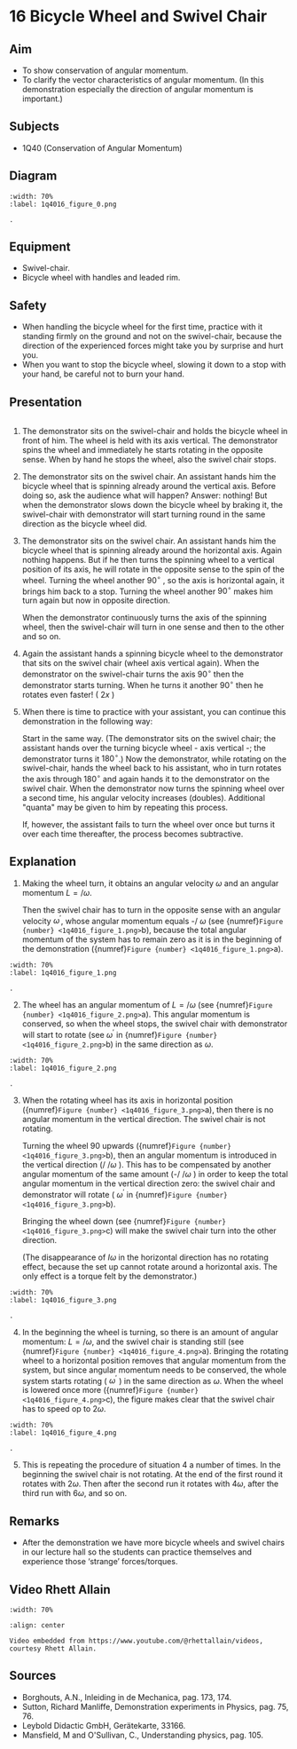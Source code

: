 

# 16 Bicycle Wheel and Swivel Chair 
    
  
## Aim   
 
 *  To show conservation of angular momentum. 
 *  To clarify the vector characteristics of angular momentum. (In this demonstration especially the direction of angular momentum is important.)
   
  
## Subjects   
* 1Q40 (Conservation of Angular Momentum)   

## Diagram
    
```{figure} figures/figure_0.png  
:width: 70%  
:label: 1q4016_figure_0.png  

. 
```
    
  
## Equipment   
 *  Swivel-chair. 
 *  Bicycle wheel with handles and leaded rim.   
  
## Safety   
 
 *  When handling the bicycle wheel for the first time, practice with it standing firmly on the ground and not on the swivel-chair, because the direction of the experienced forces might take you by surprise and hurt you. 
 *  When you want to stop the bicycle wheel, slowing it down to a stop with your hand, be careful not to burn your hand.
      
  
## Presentation

```{iframe} https://www.youtube.com/embed/enrU1xcXB8o?si=FoEwhBydM4p1t-oD
```

1. The demonstrator sits on the swivel-chair and holds the bicycle wheel in front of him. The wheel is held with its axis vertical. The demonstrator spins the wheel and immediately he starts rotating in the opposite sense. When by hand he stops the wheel, also the swivel chair stops.
2. The demonstrator sits on the swivel chair. An assistant hands him the bicycle wheel that is spinning already around the vertical axis. Before doing so, ask the audience what will happen? Answer: nothing! But when the demonstrator slows down the bicycle wheel by braking it, the swivel-chair with demonstrator will start turning round in the same direction as the bicycle wheel did.
3. The demonstrator sits on the swivel chair. An assistant hands him the bicycle wheel that is spinning already around the horizontal axis. Again nothing happens. But if he then turns the spinning wheel to a vertical position of its axis, he will rotate in the opposite sense to the spin of the wheel. Turning the wheel another $90^\circ$ , so the axis is horizontal again, it brings him back to a stop. Turning the wheel another $90^\circ$ makes him turn again but now in opposite direction.

    When the demonstrator continuously turns the axis of the spinning wheel, then the swivel-chair will turn in one sense and then to the other and so on.

4. Again the assistant hands a spinning bicycle wheel to the demonstrator that sits on the swivel chair (wheel axis vertical again). When the demonstrator on the swivel-chair turns the axis $90^\circ$ then the demonstrator starts turning. When he turns it another $90^\circ$ then he rotates even faster! ( $2 x$ )
5. When there is time to practice with your assistant, you can continue this demonstration in the following way:

    Start in the same way. (The demonstrator sits on the swivel chair; the assistant hands over the turning bicycle wheel - axis vertical -; the demonstrator turns it $180^\circ$.) Now the demonstrator, while rotating on the swivel-chair, hands the wheel back to his assistant, who in turn rotates the axis through $180^\circ$ and again hands it to the demonstrator on the swivel chair. When the demonstrator now turns the spinning wheel over a second time, his angular velocity increases (doubles). Additional "quanta" may be given to him by repeating this process.

    If, however, the assistant fails to turn the wheel over once but turns it over each time thereafter, the process becomes subtractive.     
  
## Explanation   
1. Making the wheel turn, it obtains an angular velocity $\omega$ and an angular momentum $L=/ \omega$.

    Then the swivel chair has to turn in the opposite sense with an angular velocity $\omega^{'}$, whose angular momentum equals -/ $\omega$ (see {numref}`Figure {number} <1q4016_figure_1.png>`b), because the total angular momentum of the system has to remain zero as it is in the beginning of the demonstration ({numref}`Figure {number} <1q4016_figure_1.png>`a).
```{figure} figures/figure_1.png  
:width: 70%  
:label: 1q4016_figure_1.png  

. 
```


2. The wheel has an angular momentum of $L=/ \omega$ (see {numref}`Figure {number} <1q4016_figure_2.png>`a). This angular momentum is conserved, so when the wheel stops, the swivel chair with demonstrator will start to rotate (see $\omega^{'}$ in {numref}`Figure {number} <1q4016_figure_2.png>`b) in the same direction as $\omega$.
```{figure} figures/figure_2.png  
:width: 70%  
:label: 1q4016_figure_2.png  

. 
```
3. When the rotating wheel has its axis in horizontal position ({numref}`Figure {number} <1q4016_figure_3.png>`a), then there is no angular momentum in the vertical direction. The swivel chair is not rotating.

    Turning the wheel 90 upwards ({numref}`Figure {number} <1q4016_figure_3.png>`b), then an angular momentum is introduced in the vertical direction (/ $/ \omega$ ). This has to be compensated by another angular momentum of the same amount (-/ $/ \omega$ ) in order to keep the total angular momentum in the vertical direction zero: the swivel chair and demonstrator will rotate ( $\omega^{'}$ in {numref}`Figure {number} <1q4016_figure_3.png>`b).

    Bringing the wheel down (see {numref}`Figure {number} <1q4016_figure_3.png>`c) will make the swivel chair turn into the other direction.

    (The disappearance of $I \omega$ in the horizontal direction has no rotating effect, because the set up cannot rotate around a horizontal axis. The only effect is a torque felt by the demonstrator.)

```{figure} figures/figure_3.png  
:width: 70%  
:label: 1q4016_figure_3.png  

. 
```
4. In the beginning the wheel is turning, so there is an amount of angular momentum: $L=/ \omega$, and the swivel chair is standing still (see {numref}`Figure {number} <1q4016_figure_4.png>`a). Bringing the rotating wheel to a horizontal position removes that angular momentum from the system, but since angular momentum needs to be conserved, the whole system starts rotating ( $\omega^{'}$ ) in the same direction as $\omega$. When the wheel is lowered once more ({numref}`Figure {number} <1q4016_figure_4.png>`c), the figure makes clear that the swivel chair has to speed op to $2 \omega$.  
```{figure} figures/figure_4.png  
:width: 70%  
:label: 1q4016_figure_4.png  

. 
```
5. This is repeating the procedure of situation 4 a number of times. In the beginning the swivel chair is not rotating. At the end of the first round it rotates with $2 \omega$. Then after the second run it rotates with $4 \omega$, after the third run with $6 \omega$, and so on.
  
## Remarks
 *  After the demonstration we have more bicycle wheels and swivel chairs in our lecture hall so the students can practice themselves and experience those ‘strange’ forces/torques.

## Video Rhett Allain

```{iframe} https://www.youtube.com/watch?v=r0mFhT-rV1w
:width: 70%

:align: center

Video embedded from https://www.youtube.com/@rhettallain/videos, courtesy Rhett Allain.
```

## Sources   
- Borghouts, A.N., Inleiding in de Mechanica, pag. 173, 174.
- Sutton, Richard Manliffe, Demonstration experiments in Physics, pag. 75, 76.
- Leybold Didactic GmbH, Gerätekarte, 33166.
- Mansfield, M and O'Sullivan, C., Understanding physics, pag. 105.
